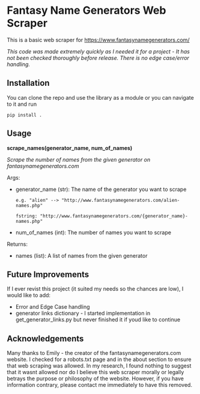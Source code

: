 
# Fantasy Name Generators Web Scraper

This is a basic web scraper for https://www.fantasynamegenerators.com/

*This code was made extremely quickly as I needed it for a project - It has not been checked thoroughly before release. There is no edge case/error handling.*






## Installation

You can clone the repo and use the library as a module or you can navigate to it and run
```
pip install .
```
    
## Usage

**scrape_names(generator_name, num_of_names)** 

*Scrape the number of names from the given generator on fantasynamegenerators.com*

Args:

* generator_name (str): The name of the generator you want to scrape
    ```
    e.g. "alien" --> "http://www.fantasynamegenerators.com/alien-names.php"

    fstring: "http://www.fantasynamegenerators.com/{generator_name}-names.php"
    ```
* num_of_names (int): The number of names you want to scrape

Returns: 

* names (list): A list of names from the given generator
## Future Improvements

If I ever revist this project (it suited my needs so the chances are low), I would like to add:
* Error and Edge Case handling
* generator links dictionary - I started implementation in get_generator_links.py but never finished it if youd like to continue


## Acknowledgements

Many thanks to Emily - the creator of the fantasynamegenerators.com website. 
I checked for a robots.txt page and in the about section to ensure that web scraping was allowed. In my research, I found nothing to suggest that it wasnt allowed nor do I believe this web scraper morally or legally betrays the purpose or philosophy of the website. However, if you have information contrary, please contact me immediately to have this removed. 
